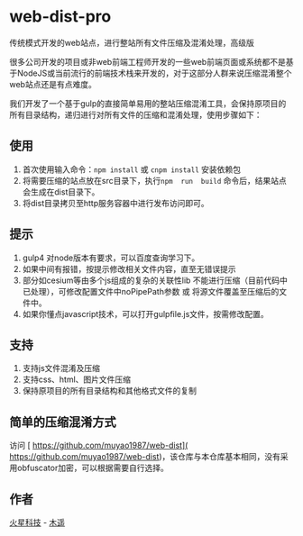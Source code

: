 # web-dist-pro
传统模式开发的web站点，进行整站所有文件压缩及混淆处理，高级版

很多公司开发的项目或非web前端工程师开发的一些web前端页面或系统都不是基于NodeJS或当前流行的前端技术栈来开发的，对于这部分人群来说压缩混淆整个web站点还是有点难度。

我们开发了一个基于gulp的直接简单易用的整站压缩混淆工具，会保持原项目的所有目录结构，递归进行对所有文件的压缩和混淆处理，使用步骤如下：


## 使用
1. 首次使用输入命令：`npm install` 或 `cnpm install`   安装依赖包
2. 将需要压缩的站点放在src目录下，执行`npm  run  build` 命令后，结果站点会生成在dist目录下。
3. 将dist目录拷贝至http服务容器中进行发布访问即可。

## 提示
1. gulp4 对node版本有要求，可以百度查询学习下。
2. 如果中间有报错，按提示修改相关文件内容，直至无错误提示
3. 部分如cesium等由多个js组成的复杂的关联性lib 不能进行压缩（目前代码中已处理），可修改配置文件中noPipePath参数 或 将源文件覆盖至压缩后的文件中。
4. 如果你懂点javascript技术，可以打开gulpfile.js文件，按需修改配置。

## 支持
1. 支持js文件混淆及压缩
2. 支持css、html、图片文件压缩
3. 保持原项目的所有目录结构和其他格式文件的复制
 
## 简单的压缩混淆方式
   访问 [ https://github.com/muyao1987/web-dist]( https://github.com/muyao1987/web-dist)，该仓库与本仓库基本相同，没有采用obfuscator加密，可以根据需要自行选择。

## 作者
  [火星科技](http://marsgis.cn/) - [木遥](https://work.weixin.qq.com/wework_admin/user/h5/qqmail_user_card/vc9b130b6638aebeb7)  